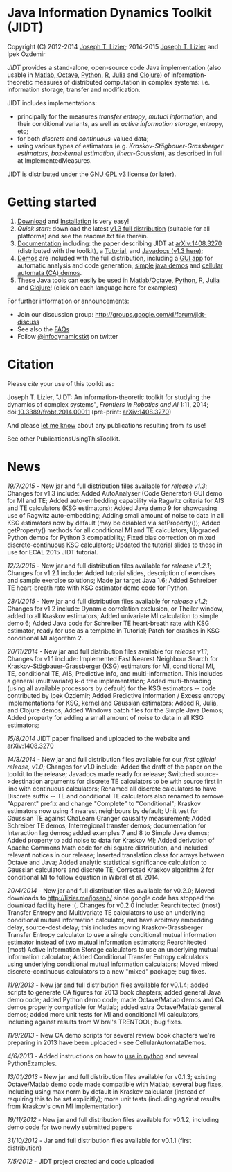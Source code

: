 # Java Information Dynamics Toolkit (JIDT)

Copyright (C) 2012-2014 [Joseph T. Lizier](http://lizier.me/joseph/); 2014-2015 [Joseph T. Lizier](http://lizier.me/joseph/) and Ipek Özdemir

*JIDT* provides a stand-alone, open-source code Java implementation (also usable in [Matlab, Octave](UseInOctaveMatlab.md), [Python](UseInPython.md), [R](UseInR.md), [Julia](UseInJulia.md) and [Clojure](UseInClojure.md)) of information-theoretic measures of distributed computation in complex systems: i.e. information storage, transfer and modification.

JIDT includes implementations:
 * principally for the measures *transfer entropy*, *mutual information*, and their conditional variants, as well as *active information storage*, entropy, etc;
 * for both _discrete_ and _continuous_-valued data;
 * using various types of estimators (e.g. _Kraskov-Stögbauer-Grassberger estimators_, _box-kernel estimation_, _linear-Gaussian_),
as described in full at ImplementedMeasures.

JIDT is distributed under the [GNU GPL v3 license](http://www.gnu.org/licenses/gpl.html) (or later).

# Getting started

 1. [Download](Downloads.md) and [Installation](Installation.md) is very easy!
   1. _Quick start_: download the latest [v1.3 full distribution](http://lizier.me/joseph/software/jidt/download.php?file=infodynamics-dist-1.3.zip) (suitable for all platforms) and see the readme.txt file therein.
 1. [Documentation](Documentation.md) including: the paper describing JIDT at [arXiv:1408.3270](http://arxiv.org/abs/1408.3270) (distributed with the toolkit), a [Tutorial](Tutorial.md), and [Javadocs (v1.3 here)](http://lizier.me/joseph/software/jidt/javadocs/v1.3/);
 1. [Demos](Demos.md) are included with the full distribution, including a [GUI app](AutoAnalyser.md) for automatic analysis and code generation, [simple java demos](SimpleJavaExamples.md) and [cellular automata (CA) demos](CellularAutomataDemos.md).
  1. These Java tools can easily be used in [Matlab/Octave](OctaveMatlabExamples.md), [Python](PythonExamples.md), [R](R_Examples.md), [Julia](JuliaExamples.md) and [Clojure](Clojure_Examples.md)! (click on each language here for examples)

For further information or announcements:
 * Join our discussion group: http://groups.google.com/d/forum/jidt-discuss
 * See also the [FAQs](FAQs.md)
 * Follow [@infodynamicstkt](http://twitter.com/infodynamicstkt) on twitter

# Citation

Please *cite* your use of this toolkit as:

Joseph T. Lizier, "JIDT: An information-theoretic toolkit for studying the dynamics of complex systems", _Frontiers in Robotics and AI_ 1:11, 2014; doi:[10.3389/frobt.2014.00011](http://dx.doi.org/10.3389/frobt.2014.00011) (pre-print: [arXiv:1408.3270](http://arxiv.org/abs/1408.3270))

And please [let me know](mailto:joseph.lizier_AT_gmail.com.md) about any publications resulting from its use!

See other PublicationsUsingThisToolkit.

# News

_19/7/2015_ - New jar and full distribution files available for *release v1.3*; Changes for v1.3 include:
Added AutoAnalyser (Code Generator) GUI demo for MI and TE;
Added auto-embedding capability via Ragwitz criteria for AIS and TE calculators (KSG estimators);
Added Java demo 9 for showcasing use of Ragwitz auto-embedding;
Adding small amount of noise to data in all KSG estimators now by default (may be disabled via setProperty());
Added getProperty() methods for all conditional MI and TE calculators;
Upgraded Python demos for Python 3 compatibility;
Fixed bias correction on mixed discrete-continuous KSG calculators;
Updated the tutorial slides to those in use for ECAL 2015 JIDT tutorial.

_12/2/2015_ - New jar and full distribution files available for *release v1.2.1*; Changes for v1.2.1 include:
Added tutorial slides, description of exercises and sample exercise solutions;
Made jar target Java 1.6;
Added Schreiber TE heart-breath rate with KSG estimator demo code for Python.

_28/1/2015_ - New jar and full distribution files available for *release v1.2*; Changes for v1.2 include:
Dynamic correlation exclusion, or Theiler window, added to all Kraskov estimators;
Added univariate MI calculation to simple demo 6;
Added Java code for Schreiber TE heart-breath rate with KSG estimator, ready for use as a template in Tutorial;
Patch for crashes in KSG conditional MI algorithm 2.

_20/11/2014_ - New jar and full distribution files available for *release v1.1*; Changes for v1.1 include:
Implemented Fast Nearest Neighbour Search for Kraskov-Stögbauer-Grassberger (KSG) estimators for MI, conditional MI, TE, conditional TE, AIS, Predictive info, and multi-information. This includes a general (multivariate) k-d tree implementation;
Added multi-threading (using all available processors by default) for the KSG estimators -- code contributed by Ipek Özdemir;
Added Predictive information / Excess entropy implementations for KSG, kernel and Gaussian estimators;
Added R, Julia, and Clojure demos;
Added Windows batch files for the Simple Java Demos;
Added property for adding a small amount of noise to data in all KSG estimators;

_15/8/2014_ JIDT paper finalised and uploaded to the website and [arXiv:1408.3270](http://arxiv.org/abs/1408.3270)

_14/8/2014_ - New jar and full distribution files available for our *first official release, v1.0*; Changes for v1.0 include: Added the draft of the paper on the toolkit to the release;
Javadocs made ready for release;
Switched source->destination arguments for discrete TE calculators to be with source first in line with continuous calculators;
Renamed all discrete calculators to have Discrete suffix -- TE and conditional TE calculators also renamed to remove "Apparent" prefix and change "Complete" to "Conditional";
Kraskov estimators now using 4 nearest neighbours by default;
Unit test for Gaussian TE against ChaLearn Granger causality measurement;
Added Schreiber TE demos; Interregional transfer demos; documentation for Interaction lag demos; added examples 7 and 8 to Simple Java demos;
Added property to add noise to data for Kraskov MI;
Added derivation of Apache Commons Math code for chi square distribution, and included relevant notices in our release;
Inserted translation class for arrays between Octave and Java;
Added analytic statistical significance calculation to Gaussian calculators and discrete TE;
Corrected Kraskov algorithm 2 for conditional MI to follow equation in Wibral et al. 2014.

_20/4/2014_ - New jar and full distribution files available for v0.2.0; Moved downloads to http://lizier.me/joseph/ since google code has stopped the download facility here :(. Changes for v0.2.0 include: Rearchitected (most) Transfer Entropy and Multivariate TE calculators to use an underlying conditional mutual information calculator, and have arbitrary embedding delay, source-dest delay; this includes moving Kraskov-Grassberger Transfer Entropy calculator to use a single conditional mutual information estimator instead of two mutual information estimators; Rearchitected (most) Active Information Storage calculators to use an underlying mutual information calculator; Added Conditional Transfer Entropy calculators using underlying conditional mutual information calculators; Moved mixed discrete-continuous calculators to a new "mixed" package; bug fixes.

_11/9/2013_ - New jar and full distribution files available for v0.1.4; added scripts to generate CA figures for 2013 book chapters; added general Java demo code; added Python demo code; made Octave/Matlab demos and CA demos properly compatible for Matlab; added extra Octave/Matlab general demos; added more unit tests for MI and conditional MI calculators, including against results from Wibral's TRENTOOL; bug fixes.

_11/9/2013_ - New CA demo scripts for several review book chapters we're preparing in 2013 have been uploaded - see CellularAutomataDemos.

_4/6/2013_ - Added instructions on how to [use in python](UseInPython.md) and several PythonExamples.

_13/01/2013_ - New jar and full distribution files available for v0.1.3; existing Octave/Matlab demo code made compatible with Matlab; several bug fixes, including using max norm by default in Kraskov calculator (instead of requiring this to be set explicitly); more unit tests (including against results from Kraskov's own MI implementation)

_19/11/2012_ - New jar and full distribution files available for v0.1.2, including demo code for two newly submitted papers

_31/10/2012_ - Jar and full distribution files available for v0.1.1 (first distribution)

_7/5/2012_ - JIDT project created and code uploaded
